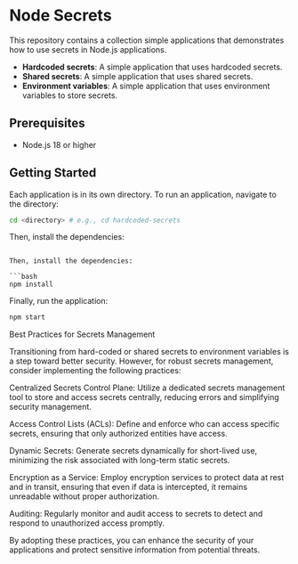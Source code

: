 # Node Secrets

This repository contains a collection simple applications that demonstrates how to use secrets in Node.js applications.

- **Hardcoded secrets**: A simple application that uses hardcoded secrets.
- **Shared secrets**: A simple application that uses shared secrets.
- **Environment variables**: A simple application that uses environment variables to store secrets.

## Prerequisites

- Node.js 18 or higher

## Getting Started

Each application is in its own directory. To run an application, navigate to the directory:

```bash
cd <directory> # e.g., cd hardcoded-secrets
```

Then, install the dependencies:

````

Then, install the dependencies:

```bash
npm install
````

Finally, run the application:

```bash
npm start
```

Best Practices for Secrets Management

Transitioning from hard-coded or shared secrets to environment variables is a step toward better security. However, for robust secrets management, consider implementing the following practices:

Centralized Secrets Control Plane: Utilize a dedicated secrets management tool to store and access secrets centrally, reducing errors and simplifying security management.

Access Control Lists (ACLs): Define and enforce who can access specific secrets, ensuring that only authorized entities have access.

Dynamic Secrets: Generate secrets dynamically for short-lived use, minimizing the risk associated with long-term static secrets.

Encryption as a Service: Employ encryption services to protect data at rest and in transit, ensuring that even if data is intercepted, it remains unreadable without proper authorization.

Auditing: Regularly monitor and audit access to secrets to detect and respond to unauthorized access promptly.

By adopting these practices, you can enhance the security of your applications and protect sensitive information from potential threats.
